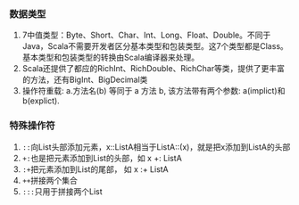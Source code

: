 ### 数据类型
1. 7中值类型：Byte、Short、Char、Int、Long、Float、Double。不同于Java，Scala不需要开发者区分基本类型和包装类型。这7个类型都是Class。基本类型和包装类型的转换由Scala编译器来处理。
2. Scala还提供了都应的RichInt、RichDouble、RichChar等类，提供了更丰富的方法，还有BigInt、BigDecimal类
3. 操作符重载: a.方法名(b) 等同于 a 方法 b, 该方法带有两个参数: a(implict)和b(explict).



### 特殊操作符
1. `::`向List头部添加元素，x::ListA相当于ListA::(x)，就是把x添加到ListA的头部
2. `+:`也是把元素添加到List的头部，如 x +: ListA
3. `:+`把元素添加到List的尾部， 如 x :+ ListA
4. `++`拼接两个集合
5. `:::`只用于拼接两个List